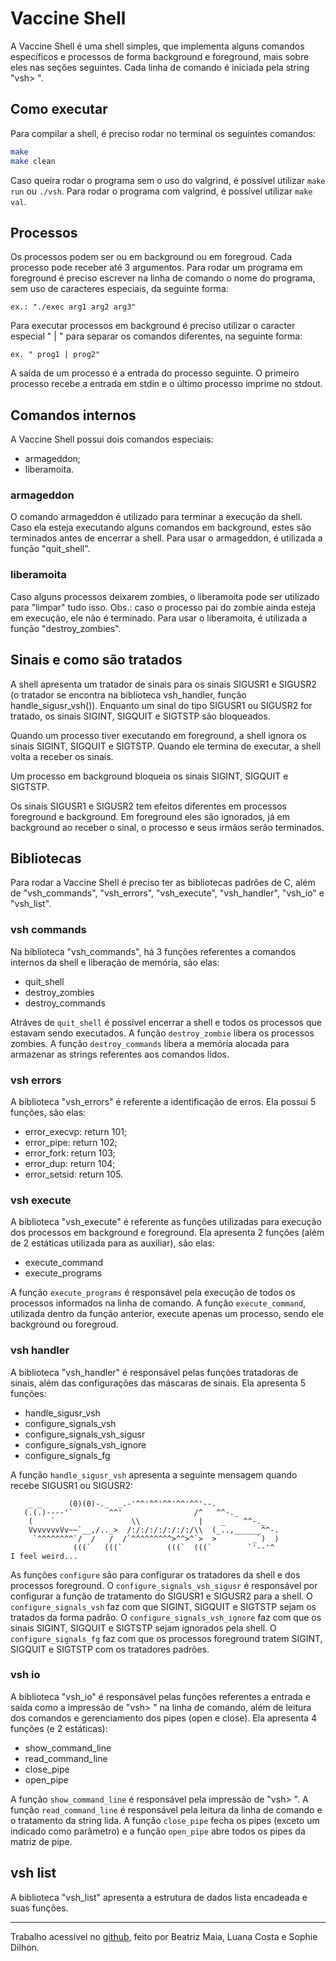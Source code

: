 # Vaccine Shell

A Vaccine Shell é uma shell simples, que implementa alguns comandos específicos e processos de forma background e foreground, mais sobre eles nas seções seguintes. Cada linha de comando é iniciada pela string "vsh> ".

## Como executar

Para compilar a shell, é preciso rodar no terminal os seguintes comandos:

```sh
make
make clean
```

Caso queira rodar o programa sem o uso do valgrind, é possível utilizar ```make run``` ou ```./vsh```. Para rodar o programa com valgrind, é possível utilizar ```make val```.

## Processos

Os processos podem ser ou em background ou em foregroud. Cada processo pode receber até 3 argumentos. Para rodar um programa em foreground é preciso escrever na linha de comando o nome do programa, sem uso de caracteres especiais, da seguinte forma:

```ex.: "./exec arg1 arg2 arg3"```

Para executar processos em background é preciso utilizar o caracter especial " | " para separar os comandos diferentes, na seguinte forma:

```ex. " prog1 | prog2"```

A saída de um processo é a entrada do processo seguinte. O primeiro processo recebe a entrada em stdin e o último processo imprime no stdout.

## Comandos internos

A Vaccine Shell possui dois comandos especiais:

- armageddon;
- liberamoita.

### armageddon

O comando armageddon é utilizado para terminar a execução da shell. Caso ela esteja executando alguns comandos em background, estes são terminados antes de encerrar a shell. Para usar o armageddon, é utilizada a função "quit_shell".

### liberamoita

Caso alguns processos deixarem zombies, o liberamoita pode ser utilizado para "limpar" tudo isso. Obs.: caso o processo pai do zombie ainda esteja em execução, ele não é terminado. Para usar o liberamoita, é utilizada a função "destroy_zombies".

## Sinais e como são tratados 

A shell apresenta um tratador de sinais para os sinais SIGUSR1 e SIGUSR2 (o tratador se encontra na biblioteca vsh_handler, função handle_sigusr_vsh()). Enquanto um sinal do tipo SIGUSR1 ou SIGUSR2 for tratado, os sinais SIGINT, SIGQUIT e SIGTSTP são bloqueados. 

Quando um processo tiver executando em foreground, a shell ignora os sinais SIGINT, SIGQUIT e SIGTSTP. Quando ele termina de executar, a shell volta a receber os sinais.

Um processo em background bloqueia os sinais SIGINT, SIGQUIT e SIGTSTP.

Os sinais SIGUSR1 e SIGUSR2 tem efeitos diferentes em processos foreground e background. Em foreground eles são ignorados, já em background ao receber o sinal, o processo e seus irmãos serão terminados.

## Bibliotecas

Para rodar a Vaccine Shell é preciso ter as bibliotecas padrões de C, além de "vsh_commands", "vsh_errors", "vsh_execute", "vsh_handler", "vsh_io" e "vsh_list".

### vsh commands

Na biblioteca "vsh_commands", há 3 funções referentes a comandos internos da shell e liberação de memória, são elas:

- quit_shell
- destroy_zombies
- destroy_commands

Atráves de ```quit_shell``` é possível encerrar a shell e todos os processos que estavam sendo executados.
A função ```destroy_zombie``` libera os processos zombies.
A função ```destroy_commands``` libera a memória alocada para armazenar as strings referentes aos comandos lidos.

### vsh errors

A biblioteca "vsh_errors" é referente a identificação de erros. Ela possui 5 funções, são elas:

- error_execvp: return 101;
- error_pipe: return 102;
- error_fork: return 103;
- error_dup: return 104;
- error_setsid: return 105.

### vsh execute

A biblioteca "vsh_execute" é referente as funções utilizadas para execução dos processos em background e foreground. Ela apresenta 2 funções (além de 2 estáticas utilizada para as auxiliar), são elas:

- execute_command
- execute_programs

A função ```execute_programs``` é responsável pela execução de todos os processos informados na linha de comando. A função ```execute_command```, utilizada dentro da função anterior, execute apenas um processo, sendo ele background ou foregroud.

### vsh handler

A biblioteca "vsh_handler" é responsável pelas funções tratadoras de sinais, além das configurações das máscaras de sinais. Ela apresenta 5 funções:

- handle_sigusr_vsh
- configure_signals_vsh
- configure_signals_vsh_sigusr
- configure_signals_vsh_ignore
- configure_signals_fg

A função ```handle_sigusr_vsh``` apresenta a seguinte mensagem quando recebe SIGUSR1 ou SIGUSR2:

```
    _ _      (0)(0)-._  _.-'^^'^^'^^'^^'^^'--.
   (.(.)----'`        ^^'                /^   ^^-._
    (    `                 \\             |    _    ^^-._
    VvvvvvvVv~~`__,/.._>  /:/:/:/:/:/:/:/\\  (_..,______^^-.
     `^^^^^^^^`/  /   /  /`^^^^^^^^^>^^>^`>  >        _`)  )
              (((`   (((`          (((`  (((`        `'--'^
I feel weird...
```

As funções ```configure``` são para configurar os tratadores da shell e dos processos foreground. O ```configure_signals_vsh_sigusr``` é responsável por configurar a função de tratamento do SIGUSR1 e SIGUSR2 para a shell. O ```configure_signals_vsh``` faz com que SIGINT, SIGQUIT e SIGTSTP sejam os tratados da forma padrão. O ```configure_signals_vsh_ignore``` faz com que os sinais SIGINT, SIGQUIT e SIGTSTP sejam ignorados pela shell. O ```configure_signals_fg``` faz com que os processos foreground tratem SIGINT, SIGQUIT e SIGTSTP com os tratadores padrões. 

### vsh io

A biblioteca "vsh_io" é responsável pelas funções referentes a entrada e saída como a impressão de "vsh> " na linha de comando, além de leitura dos comandos e gerenciamento dos pipes (open e close). Ela apresenta 4 funções (e 2 estáticas):

- show_command_line
- read_command_line
- close_pipe
- open_pipe

A função ```show_command_line``` é responsável pela impressão de "vsh> ". A função ```read_command_line``` é responsável pela leitura da linha de comando e o tratamento da string lida. A função ```close_pipe``` fecha os pipes (exceto um indicado como parâmetro) e a função ```open_pipe``` abre todos os pipes da matriz de pipe. 

## vsh list

A biblioteca "vsh_list" apresenta a estrutura de dados lista encadeada e suas funções.  

***
Trabalho acessível no [github](https://github.com/luanagabrielescosta/Trabalho-SO), feito por Beatriz Maia, Luana Costa e Sophie Dilhon.